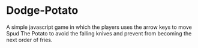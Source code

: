 # Dodge-Potato
A simple javascript game in which the players uses the arrow keys to move Spud The Potato  to avoid the falling knives  and prevent from becoming the next order of fries.
